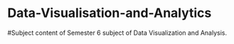 # Data-Visualisation-and-Analytics

#Subject content of Semester 6 subject of Data Visualization and Analysis.
